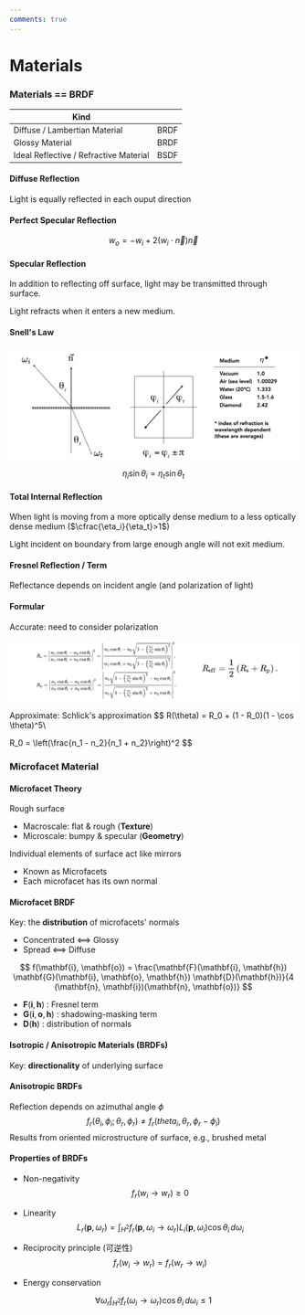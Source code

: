 ```yaml
---
comments: true
---
```


# Materials

### Materials == BRDF

| Kind                                   |      |
| -------------------------------------- | ---- |
| Diffuse / Lambertian Material          | BRDF |
| Glossy  Material                       | BRDF |
| Ideal Reflective / Refractive Material | BSDF |

#### Diffuse Reflection

Light is equally reflected in each ouput direction

#### Perfect Specular Reflection

$$
w_o = -w_i + 2(w_i\cdot \vec{n})\vec{n}
$$

#### Specular Reflection

In addition to reflecting off surface, light may be transmitted through surface.

Light refracts when it enters a new medium.

#### Snell's Law

![](img/refract.png)
$$
\eta_i \sin \theta_i = \eta_t \sin \theta_t
$$

#### Total Internal Reflection

When light is moving from a more optically dense medium to a less optically dense medium ($\cfrac{\eta_i}{\eta_t}>1$)

Light incident on boundary from large enough angle will not exit medium.

#### Fresnel Reflection / Term

Reflectance depends on incident angle (and polarization of light)

#### Formular

Accurate: need to consider polarization

![](img/accurate-fresnel.png)

Approximate: Schlick's approximation
$$
R(\theta) = R_0 + (1 - R_0)(1 - \cos \theta)^5\\

R_0 = \left(\frac{n_1 - n_2}{n_1 + n_2}\right)^2
$$

### Microfacet Material

#### Microfacet Theory

Rough surface

- Macroscale: flat & rough (**Texture**)
- Microscale: bumpy & specular (**Geometry**)

Individual elements of surface act like mirrors

- Known as Microfacets
- Each microfacet has its own normal

#### Microfacet BRDF

Key: the **distribution** of microfacets' normals

- Concentrated <==> Glossy
- Spread <==> Diffuse

$$
f(\mathbf{i}, \mathbf{o}) = \frac{\mathbf{F}(\mathbf{i}, \mathbf{h}) \mathbf{G}(\mathbf{i}, \mathbf{o}, \mathbf{h}) \mathbf{D}(\mathbf{h})}{4 (\mathbf{n}, \mathbf{i})(\mathbf{n}, \mathbf{o})}
$$

- $\mathbf{F}(\mathbf{i}, \mathbf{h})$ : Fresnel term
- $\mathbf{G}(\mathbf{i}, \mathbf{o}, \mathbf{h})$ : shadowing-masking term
- $\mathbf{D}(\mathbf{h})$ : distribution of normals

#### Isotropic / Anisotropic Materials (BRDFs)

Key: **directionality** of underlying surface

#### Anisotropic BRDFs

Reflection depends on azimuthal angle $\phi$
$$
f_r(\theta_i,\phi_i;\theta_r,\phi_r) \neq f_r(theta_i,\theta_r, \phi_r - \phi_i)
$$
Results from oriented microstructure of surface, e.g., brushed metal

#### Properties of BRDFs

- Non-negativity
  $$
  f_r(w_i\to w_r)\geq 0
  $$

- Linearity
  $$
  L_r(\mathbf{p}, \omega_r) = \int_{H^2} f_r(\mathbf{p}, \omega_i \rightarrow \omega_r) L_i(\mathbf{p}, \omega_i) \cos \theta_i \, d\omega_i
  $$

- Reciprocity principle (可逆性)
  $$
  f_r(w_i\to w_r) = f_r(w_r\to w_i)
  $$

- Energy conservation

$$
\forall \omega_r \int_{H^2} f_r(\omega_i \rightarrow \omega_r) \cos \theta_i \, d\omega_i \leq 1
$$

